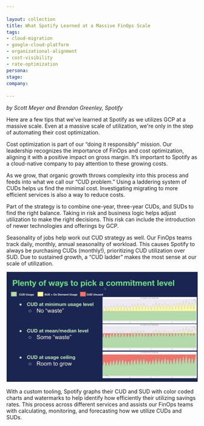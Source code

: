 ```yaml
---

layout: collection
title: What Spotify Learned at a Massive FinOps Scale
tags: 
- cloud-migration
- google-cloud-platform
- organizational-alignment
- cost-visibility
- rate-optimization
persona:
stage:
company:

---
```

*by Scott Meyer and Brendan Greenley, Spotify*

Here are a few tips that we've learned at Spotify as we utilizes GCP at a massive scale. Even at a massive scale of utilization, we're only  in the step of automating their cost optimization.

Cost optimization is part of our “doing it responsibly” mission. Our leadership recognizes the importance of FinOps and cost optimization, aligning it with a positive impact on gross margin. It’s important to Spotify as a cloud-native company to pay attention to these growing costs.

As we grow, that organic growth throws complexity into this process and feeds into what we call our “CUD problem.” Using a laddering system of CUDs helps us find the minimal cost. Investigating migrating to more efficient services is also a way to reduce costs.

Part of the strategy is to combine one-year, three-year CUDs, and SUDs to find the right balance. Taking in risk and business logic helps adjust utilization to make the right decisions. This risk can include the introduction of newer technologies and offerings by GCP.

Seasonality of jobs help work out CUD strategy as well. Our FinOps teams track daily, monthly, annual seasonality of workload. This causes Spotify to always be purchasing CUDs (monthly!), prioritizing CUD utilization over SUD. Due to sustained growth, a “CUD ladder” makes the most sense at our scale of utilization.

![](/img/stories/spotify.jpeg)

With a custom tooling, Spotify graphs their CUD and SUD with color coded charts and watermarks to help identify how efficiently their utilizing savings rates. This process across different services and assists our FinOps teams with calculating, monitoring, and forecasting how we utilize CUDs and SUDs.